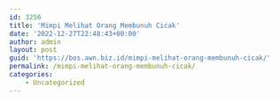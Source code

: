 ```yaml
---
id: 3256
title: 'Mimpi Melihat Orang Membunuh Cicak'
date: '2022-12-27T22:48:43+00:00'
author: admin
layout: post
guid: 'https://bos.awn.biz.id/mimpi-melihat-orang-membunuh-cicak/'
permalink: /mimpi-melihat-orang-membunuh-cicak/
categories:
    - Uncategorized
---
```


